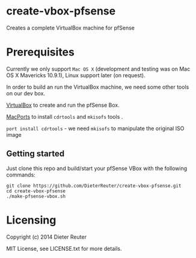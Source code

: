 create-vbox-pfsense
===================

Creates a complete VirtualBox machine for pfSense


# Prerequisites

Currently we only support `Mac OS X` (development and testing was on Mac OS X Mavericks 10.9.1),
Linux support later (on request).

In order to build an run the VirtualBox machine, we need some other tools on our dev box.

[VirtualBox](http://virtualbox.org) to create and run the pfSense Box. 

[MacPorts](http://www.macports.org/install.php) to install `cdrtools` and `mkisofs` tools .

   `port install cdrtools` - we need `mkisofs` to manipulate the original ISO image


## Getting started
Just clone this repo and build/start your pfSense VBox with the following commands:

    git clone https://github.com/DieterReuter/create-vbox-pfsense.git
    cd create-vbox-pfsense
    ./make-pfsense-vbox.sh

# Licensing
Copyright (c) 2014 Dieter Reuter

MIT License, see LICENSE.txt for more details.
